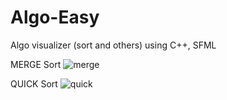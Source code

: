 # Algo-Easy
Algo visualizer (sort and others) using C++, SFML

MERGE Sort
![merge](https://user-images.githubusercontent.com/83116065/128233405-f9ab1f0a-142e-4752-8d55-e128b5c3d97d.gif)

QUICK Sort
![quick](https://user-images.githubusercontent.com/83116065/128233970-7a3b6f94-ef93-4ecf-8949-724f373320f9.gif)
